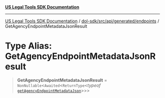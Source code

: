 [**US Legal Tools SDK Documentation**](../../../../../../README.md)

***

[US Legal Tools SDK Documentation](../../../../../../README.md) / [dol-sdk/src/api/generated/endpoints](../README.md) / GetAgencyEndpointMetadataJsonResult

# Type Alias: GetAgencyEndpointMetadataJsonResult

> **GetAgencyEndpointMetadataJsonResult** = `NonNullable`\<`Awaited`\<`ReturnType`\<*typeof* [`getAgencyEndpointMetadataJson`](../functions/getAgencyEndpointMetadataJson.md)\>\>\>
